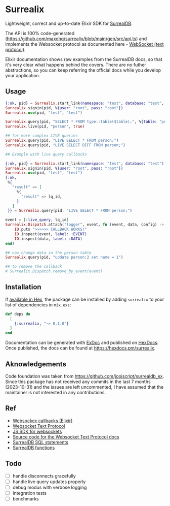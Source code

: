 # Surrealix

Lightweight, correct and up-to-date Elixir SDK for [SurrealDB](https://surrealdb.com/docs/integration/sdks).

The API is 100% code-generated (https://github.com/maxohq/surrealix/blob/main/gen/src/api.ts) and implements the Websocket protocol as documented here - [WebSocket (text protocol)](https://surrealdb.com/docs/integration/websocket/text).

Elixir documentation shows raw examples from the SurrealDB docs, so that it's very clear what happens behind the covers. There are no futher abstractions, so you can keep referring the official docs while you develop your application.

## Usage

```elixir
{:ok, pid} = Surrealix.start_link(namespace: "test", database: "test", debug: [:trace])
Surrealix.signin(pid, %{user: "root", pass: "root"})
Surrealix.use(pid, "test", "test")

Surrealix.query(pid, "SELECT * FROM type::table($table);", %{table: "person"})
Surrealix.live(pid, "person", true)

## for more complex LIVE queries
Surrealix.query(pid, "LIVE SELECT * FROM person;")
Surrealix.query(pid, "LIVE SELECT DIFF FROM person;")
```

```elixir
## Example with live query callbacks

{:ok, pid} = Surrealix.start_link(namespace: "test", database: "test")
Surrealix.signin(pid, %{user: "root", pass: "root"})
Surrealix.use(pid, "test", "test")
{:ok,
 %{
   "result" => [
     %{
       "result" => lq_id,
     }
   ]
 }} = Surrealix.query(pid, "LIVE SELECT * FROM person;")

event = [:live_query, lq_id]
Surrealix.Dispatch.attach("logger", event, fn (event, data, config) ->
    IO.puts ">>>>>> CALLBACK WORKS!"
    IO.inspect(event, label: :EVENT)
    IO.inspect(data, label: :DATA)
end)

## now change data in the person table
Surrealix.query(pid, "update person:2 set name = 1")

## to remove the callback
# Surrealix.Dispatch.remove_by_event(event)
```


## Installation

If [available in Hex](https://hex.pm/docs/publish), the package can be installed
by adding `surrealix` to your list of dependencies in `mix.exs`:

```elixir
def deps do
  [
    {:surrealix, "~> 0.1.0"}
  ]
end
```

Documentation can be generated with [ExDoc](https://github.com/elixir-lang/ex_doc)
and published on [HexDocs](https://hexdocs.pm). Once published, the docs can
be found at <https://hexdocs.pm/surrealix>.

## Aknowledgements

Code foundation was taken from https://github.com/joojscript/surrealdb_ex. Since this package has not received any commits in the last 7 months (2023-10-31) and the issues are left uncommented, I have assumed that the maintainer is not interested in any contributions.

## Ref

- [Websockex callbacks (Elixir)](https://github.com/Azolo/websockex/blob/master/lib/websockex.ex)
- [Websocket Text Protocol](https://surrealdb.com/docs/integration/websocket/text)
- [JS SDK for websockets](https://github.com/surrealdb/surrealdb.js/blob/main/src/strategies/websocket.ts)
- [Source code for the Websocket Text Protocol docs](https://github.com/surrealdb/www.surrealdb.com/blob/main/app/templates/docs/integration/websocket/text.hbs)
- [SurrealDB SQL statements](https://surrealdb.com/docs/surrealql/statements)
- [SurrealDB functions](https://surrealdb.com/docs/surrealql/functions)

## Todo

- [ ] handle disconnects gracefully
- [ ] handle live query updates properly
- [ ] debug modus with verbose logging
- [ ] integration tests
- [ ] benchmarks
